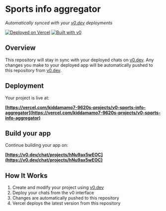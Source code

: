 # Sports info aggregator

*Automatically synced with your [v0.dev](https://v0.dev) deployments*

[![Deployed on Vercel](https://img.shields.io/badge/Deployed%20on-Vercel-black?style=for-the-badge&logo=vercel)](https://vercel.com/kiddamamo7-9620s-projects/v0-sports-info-aggregator)
[![Built with v0](https://img.shields.io/badge/Built%20with-v0.dev-black?style=for-the-badge)](https://v0.dev/chat/projects/hNu9ax5wEOC)

## Overview

This repository will stay in sync with your deployed chats on [v0.dev](https://v0.dev).
Any changes you make to your deployed app will be automatically pushed to this repository from [v0.dev](https://v0.dev).

## Deployment

Your project is live at:

**[https://vercel.com/kiddamamo7-9620s-projects/v0-sports-info-aggregator](https://vercel.com/kiddamamo7-9620s-projects/v0-sports-info-aggregator)**

## Build your app

Continue building your app on:

**[https://v0.dev/chat/projects/hNu9ax5wEOC](https://v0.dev/chat/projects/hNu9ax5wEOC)**

## How It Works

1. Create and modify your project using [v0.dev](https://v0.dev)
2. Deploy your chats from the v0 interface
3. Changes are automatically pushed to this repository
4. Vercel deploys the latest version from this repository